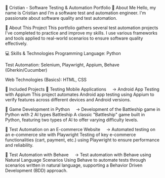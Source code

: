 🚀 Cristian - Software Testing & Automation Portfolio
👋 About Me
Hello, my name is Cristian and I’m a software test and automation engineer.
I'm passionate about software quality and test automation.



📌 About This Project
This portfolio gathers several test automation projects I've completed to practice and improve my skills. I use various frameworks and tools applied to real-world scenarios to ensure software quality effectively.

💻 Skills & Technologies
Programming Language: Python

Test Automation: Selenium, Playwright, Appium, Behave (Gherkin/Cucumber)

Web Technologies (Basics): HTML, CSS

📂 Included Projects
🔹 Testing Mobile Applications
    → Android App Testing with Appium
This project automates Android app testing using Appium to verify features across different devices and Android versions.

🔹 Game Development in Python
    → Development of the Battleship game in Python with 2 AI types Battleship
A classic "Battleship" game built in Python, featuring two types of AI to offer varying difficulty levels.

🔹 Test Automation on an E-commerce Website
    → Automated testing on an e-commerce site with Playwright
Testing of key e-commerce functionalities (cart, payment, etc.) using Playwright to ensure performance and reliability.

🔹 Test Automation with Behave
    → Test automation with Behave using Natural Language Scenarios
Using Behave to automate tests through scenarios written in natural language, supporting a Behavior Driven Development (BDD) approach.
